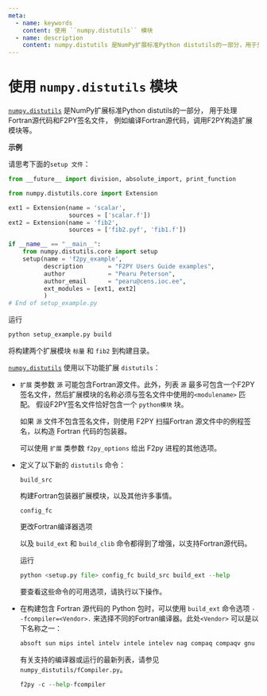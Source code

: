 ```yaml
---
meta:
  - name: keywords
    content: 使用 ``numpy.distutils`` 模块
  - name: description
    content: numpy.distutils 是NumPy扩展标准Python distutils的一部分，用于处理Fortran源代码和F2PY签名文件...
---
```


# 使用 ``numpy.distutils`` 模块

[``numpy.distutils``](https://numpy.org/devdocs/reference/distutils.html#module-numpy.distutils)
是NumPy扩展标准Python distutils的一部分，
用于处理Fortran源代码和F2PY签名文件，
例如编译Fortran源代码，调用F2PY构造扩展模块等。

**示例**

请思考下面的``setup 文件``：

``` python
from __future__ import division, absolute_import, print_function

from numpy.distutils.core import Extension

ext1 = Extension(name = 'scalar',
                 sources = ['scalar.f'])
ext2 = Extension(name = 'fib2',
                 sources = ['fib2.pyf', 'fib1.f'])

if __name__ == "__main__":
    from numpy.distutils.core import setup
    setup(name = 'f2py_example',
          description       = "F2PY Users Guide examples",
          author            = "Pearu Peterson",
          author_email      = "pearu@cens.ioc.ee",
          ext_modules = [ext1, ext2]
          )
# End of setup_example.py
```

运行

``` python
python setup_example.py build
```

将构建两个扩展模块 ``标量`` 和 ``fib2`` 到构建目录。

[``numpy.distutils``](https://numpy.org/devdocs/reference/distutils.html#module-numpy.distutils)
使用以下功能扩展 ``distutils``：

- ``扩展`` 类参数 ``源`` 可能包含Fortran源文件。此外，列表 ``源`` 最多可包含一个F2PY签名文件，然后扩展模块的名称必须与签名文件中使用的``<modulename>`` 匹配。 假设F2PY签名文件恰好包含一个 ``python模块`` 块。

    如果 ``源`` 文件不包含签名文件，则使用 F2PY 扫描Fortran  源文件中的例程签名，以构造 Fortran 代码的包装器。

    可以使用 ``扩展`` 类参数 ``f2py_options`` 给出 F2py 进程的其他选项。
    
- 定义了以下新的 ``distutils`` 命令：

  ``build_src``

    构建Fortran包装器扩展模块，以及其他许多事情。

  ``config_fc``

    更改Fortran编译器选项

  以及 ``build_ext`` 和 ``build_clib`` 命令都得到了增强，以支持Fortran源代码。

  运行

  ``` python
  python <setup.py file> config_fc build_src build_ext --help
  ```

  要查看这些命令的可用选项，请执行以下操作。

- 在构建包含 Fortran 源代码的 Python 包时，可以使用 ``build_ext`` 命令选项 ``--fcompiler=<Vendor>.`` 来选择不同的Fortran编译器。此处``<Vendor>`` 可以是以下名称之一：

  ``` python
  absoft sun mips intel intelv intele intelev nag compaq compaqv gnu vast pg hpux
  ```

  有关支持的编译器或运行的最新列表，请参见 ``numpy_distutils/fCompiler.py``。

  ``` python
  f2py -c --help-fcompiler
  ```
  